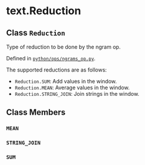 <div itemscope itemtype="http://developers.google.com/ReferenceObject">
<meta itemprop="name" content="text.Reduction" />
<meta itemprop="path" content="Stable" />
<meta itemprop="property" content="MEAN"/>
<meta itemprop="property" content="STRING_JOIN"/>
<meta itemprop="property" content="SUM"/>
</div>

# text.Reduction

## Class `Reduction`

Type of reduction to be done by the ngram op.

Defined in
[`python/ops/ngrams_op.py`](https://github.com/tensorflow/text/tree/master/tensorflow_text/python/ops/ngrams_op.py).

<!-- Placeholder for "Used in" -->

The supported reductions are as follows:

* `Reduction.SUM`: Add values in the window.
* `Reduction.MEAN`: Average values in the window.
* `Reduction.STRING_JOIN`: Join strings in the window.

## Class Members

<h3 id="MEAN"><code>MEAN</code></h3>

<h3 id="STRING_JOIN"><code>STRING_JOIN</code></h3>

<h3 id="SUM"><code>SUM</code></h3>

